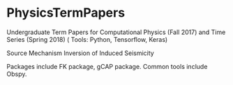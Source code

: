 # PhysicsTermPapers
Undergraduate Term Papers for Computational Physics (Fall 2017) and Time Series (Spring 2018) ( Tools: Python, Tensorflow, Keras) 

Source Mechanism Inversion of Induced Seismicity

Packages include FK package, gCAP package. 
Common tools include Obspy.  
